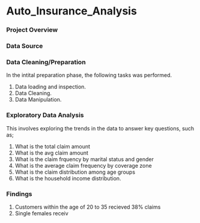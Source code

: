 # Auto_Insurance_Analysis

### Project Overview

### Data Source

### Data Cleaning/Preparation

In the intital preparation phase, the following tasks was performed.
1. Data loading and inspection.
2. Data Cleaning.
3. Data Manipulation.

### Exploratory Data Analysis
This involves exploring the trends in the data to answer key questions, such as;
1. What is the total claim amount
2. What is the avg claim amount
3. What is the claim frquency by marital status and gender
4. What is the average claim frequency by coverage zone
5. What is the claim distribution among age groups
6. What is the household income distribution.

### Findings

1. Customers within the age of 20 to 35 recieved 38% claims
2. Single females receiv
